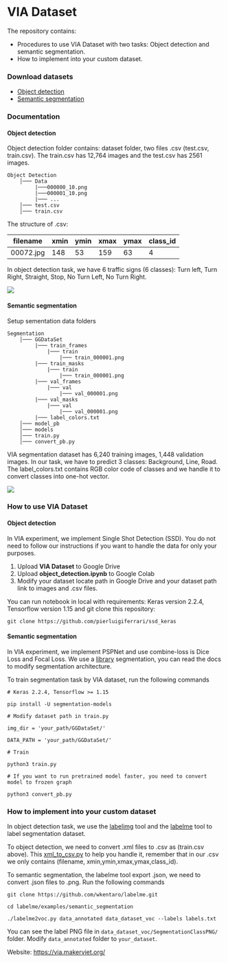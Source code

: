 # VIA Dataset

The repository contains:

* Procedures to use VIA Dataset with two tasks: Object detection and semantic segmentation.
* How to implement into your custom dataset.

### Download datasets

* [Object detection](https://github.com/makerhanoi/via-dataset-cds-2020/releases/download/v1.0/Data_SSD_Last.zip)
* [Semantic segmentation](https://github.com/makerhanoi/via-dataset-cds-2020/releases/download/v1.0/Segmentation_Dataset.zip)

### Documentation

#### Object detection
Object detection folder contains: dataset folder, two files .csv (test.csv, train.csv). The train.csv has 12,764 images and the test.csv has 2561 images. 

```
Object Detection 
    │─── Data
         |───000000_10.png
         |───000001_10.png
         |─── ...
    │─── test.csv
    │─── train.csv
```

The structure of .csv: 

| filename | xmin | ymin | xmax | ymax | class_id |
| -------- | -------- | -------- | -------- | -------- | -------- |
| 00072.jpg     | 148     | 53     | 159     | 63     | 4     |

In object detection task, we have 6 traffic signs (6 classes): Turn left, Turn Right, Straight, Stop, No Turn Left, No Turn Right. 

![](https://i.imgur.com/jrmCOEW.png)

#### Semantic segmentation

Setup sementation data folders

```
Segmentation
    │─── GGDataSet
         |─── train_frames
             |─── train
                 |─── train_000001.png
         |─── train_masks
             |─── train
                 |─── train_000001.png         
         |─── val_frames
             |─── val
                 |─── val_000001.png         
         |─── val_masks
             |─── val
                 |─── val_000001.png         
         |─── label_colors.txt
    │─── model_pb
    │─── models
    │─── train.py
    │─── convert_pb.py
```

VIA segmentation dataset has 6,240 training images, 1,448 validation images. In our task, we have to predict 3 classes: Background, Line, Road. 
The label_colors.txt contains RGB color code of classes and we handle it to convert classes into one-hot vector. 

![](https://i.imgur.com/XbJsBE0.png)


### How to use VIA Dataset

#### Object detection

In VIA experiment, we implement Single Shot Detection (SSD). You do not need to follow our instructions if you want to handle the data for only your purposes.

1. Upload **VIA Dataset** to Google Drive
2. Upload **object_detection.ipynb** to Google Colab 
3. Modify your dataset locate path in Google Drive and your dataset path link to images and .csv files.

You can run notebook in local with requirements: Keras version 2.2.4, Tensorflow version 1.15 and git clone this repository: 

``` git clone https://github.com/pierluigiferrari/ssd_keras ```

#### Semantic segmentation

In VIA experiment, we implement PSPNet and use combine-loss is Dice Loss and Focal Loss. We use a [library](https://github.com/qubvel/segmentation_models) segmentation, you can read the docs to modify segmentation architecture. 

To train segmentation task by VIA dataset, run the following commands

```python=1
# Keras 2.2.4, Tensorflow >= 1.15

pip install -U segmentation-models

# Modify dataset path in train.py

img_dir = 'your_path/GGDataSet/'

DATA_PATH = 'your_path/GGDataSet/'

# Train

python3 train.py

# If you want to run pretrained model faster, you need to convert model to frozen graph 

python3 convert_pb.py

```

### How to implement into your custom dataset

In object detection task, we use the [labelimg](https://github.com/tzutalin/labelImg) tool and the [labelme](https://github.com/wkentaro/labelme) tool to label segmentation dataset.

To object detection, we need to convert .xml files to .csv as (train.csv above). This [xml_to_csv.py](https://github.com/datitran/raccoon_dataset/blob/master/xml_to_csv.py) to help you handle it, remember that in our .csv we only contains (filename, xmin,ymin,xmax,ymax,class_id).

To semantic segmentation, the labelme tool export .json, we need to convert .json files to .png. Run the following commands

```python=1
git clone https://github.com/wkentaro/labelme.git

cd labelme/examples/semantic_segmentation

./labelme2voc.py data_annotated data_dataset_voc --labels labels.txt
```

You can see the label PNG file in `data_dataset_voc/SegmentationClassPNG/` folder.
Modify `data_annotated` folder to `your_dataset`. 




Website: https://via.makerviet.org/

